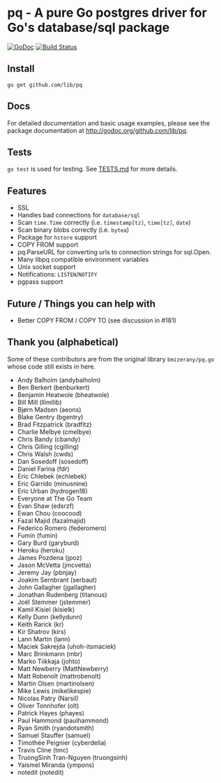 # pq - A pure Go postgres driver for Go's database/sql package

[![GoDoc](https://godoc.org/github.com/lib/pq?status.svg)](https://godoc.org/github.com/lib/pq)
[![Build Status](https://travis-ci.org/lib/pq.svg?branch=master)](https://travis-ci.org/lib/pq)

## Install

	go get github.com/lib/pq

## Docs

For detailed documentation and basic usage examples, please see the package
documentation at <http://godoc.org/github.com/lib/pq>.

## Tests

`go test` is used for testing.  See [TESTS.md](TESTS.md) for more details.

## Features

* SSL
* Handles bad connections for `database/sql`
* Scan `time.Time` correctly (i.e. `timestamp[tz]`, `time[tz]`, `date`)
* Scan binary blobs correctly (i.e. `bytea`)
* Package for `hstore` support
* COPY FROM support
* pq.ParseURL for converting urls to connection strings for sql.Open.
* Many libpq compatible environment variables
* Unix socket support
* Notifications: `LISTEN`/`NOTIFY`
* pgpass support

## Future / Things you can help with

* Better COPY FROM / COPY TO (see discussion in #181)

## Thank you (alphabetical)

Some of these contributors are from the original library `bmizerany/pq.go` whose
code still exists in here.

* Andy Balholm (andybalholm)
* Ben Berkert (benburkert)
* Benjamin Heatwole (bheatwole)
* Bill Mill (llimllib)
* Bjørn Madsen (aeons)
* Blake Gentry (bgentry)
* Brad Fitzpatrick (bradfitz)
* Charlie Melbye (cmelbye)
* Chris Bandy (cbandy)
* Chris Gilling (cgilling)
* Chris Walsh (cwds)
* Dan Sosedoff (sosedoff)
* Daniel Farina (fdr)
* Eric Chlebek (echlebek)
* Eric Garrido (minusnine)
* Eric Urban (hydrogen18)
* Everyone at The Go Team
* Evan Shaw (edsrzf)
* Ewan Chou (coocood)
* Fazal Majid (fazalmajid)
* Federico Romero (federomero)
* Fumin (fumin)
* Gary Burd (garyburd)
* Heroku (heroku)
* James Pozdena (jpoz)
* Jason McVetta (jmcvetta)
* Jeremy Jay (pbnjay)
* Joakim Sernbrant (serbaut)
* John Gallagher (jgallagher)
* Jonathan Rudenberg (titanous)
* Joël Stemmer (jstemmer)
* Kamil Kisiel (kisielk)
* Kelly Dunn (kellydunn)
* Keith Rarick (kr)
* Kir Shatrov (kirs)
* Lann Martin (lann)
* Maciek Sakrejda (uhoh-itsmaciek)
* Marc Brinkmann (mbr)
* Marko Tiikkaja (johto)
* Matt Newberry (MattNewberry)
* Matt Robenolt (mattrobenolt)
* Martin Olsen (martinolsen)
* Mike Lewis (mikelikespie)
* Nicolas Patry (Narsil)
* Oliver Tonnhofer (olt)
* Patrick Hayes (phayes)
* Paul Hammond (paulhammond)
* Ryan Smith (ryandotsmith)
* Samuel Stauffer (samuel)
* Timothée Peignier (cyberdelia)
* Travis Cline (tmc)
* TruongSinh Tran-Nguyen (truongsinh)
* Yaismel Miranda (ympons)
* notedit (notedit)
